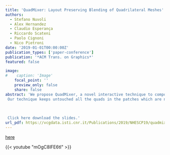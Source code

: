 ```yaml
---
title: 'QuadMixer: Layout Preserving Blending of Quadrilateral Meshes'
authors:
  - Stefano Nuvoli
  - Alex Hernandez
  - Claudio Esperança
  - Riccardo Scateni
  - Paolo Cignoni
  - Nico Pietroni
date: '2019-01-01T00:00:00Z'
publication_types: ['paper-conference']
publication: '*ACM Trans. on Graphics*'
featured: false

image:
#    caption: 'Image'
    focal_point: ''
    preview_only: false
    share: false
abstract: 'We propose QuadMixer, a novel interactive technique to compose quad mesh components preserving the majority of the original layouts. Quad Layout is a crucial property for many applications since it conveys important information that would otherwise be destroyed by techniques that aim only at preserving shape.
 Our technique keeps untouched all the quads in the patches which are not involved in the blending. We  rst perform robust boolean operations on the corresponding triangle meshes. Then we use this result to identify and build new surface patches for small regions neighboring the intersection curves. These blending patches are carefully quadrangulated respecting boundary constraints and stitched back to the untouched parts of the original models. The resulting mesh preserves the designed edge  ow that, by construction, is captured and incorporated to the new quads as much as possible. We present our technique in an interactive tool to show its usability and robustness.
 
 
 
 Click here download the slides.'
url_pdf: https://vcgdata.isti.cnr.it/Publications/2019/NHESCP19/quadmixer_author_version.pdf
---
```

[here](https://vcgdata.isti.cnr.it/Publicstions/2019/NHESCP19/quadmixer.pptx)

{{< youtube "mOgC8lFE6tI" >}}

